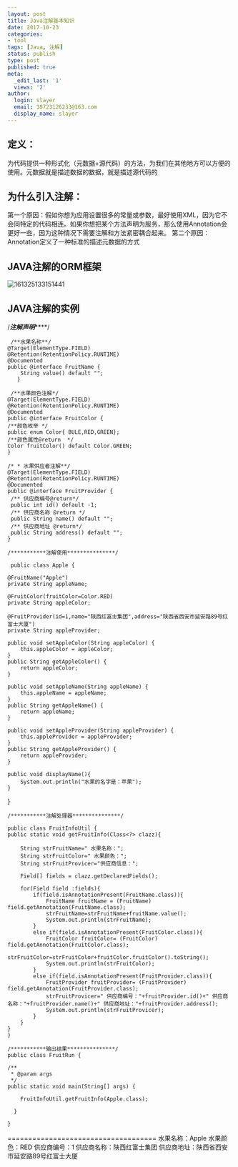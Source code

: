 ```yaml
---
layout: post
title: Java注解基本知识
date: 2017-10-23
categories:
- tool
tags: [Java, 注解]
status: publish
type: post
published: true
meta:
  _edit_last: '1'
  views: '2'
author:
  login: slayer
  email: 18723126233@163.com
  display_name: slayer
---
```


## 定义：
为代码提供一种形式化（元数据+源代码）的方法，为我们在其他地方可以方便的使用。元数据就是描述数据的数据，就是描述源代码的
## 为什么引入注解：
第一个原因：假如你想为应用设置很多的常量或参数，最好使用XML，因为它不会同特定的代码相连。如果你想把某个方法声明为服务，那么使用Annotation会更好一些，因为这种情况下需要注解和方法紧密耦合起来。
第二个原因：Annotation定义了一种标准的描述元数据的方式
## JAVA注解的ORM框架
![161325133151441](https://user-images.githubusercontent.com/14925803/29908475-27c394d2-8e54-11e7-8d4c-8514b7ee0b97.jpg)
## JAVA注解的实例
/***********注解声明***************/

     /**水果名称**/
    @Target(ElementType.FIELD)
    @Retention(RetentionPolicy.RUNTIME)
    @Documented
    public @interface FruitName {
        String value() default "";
       }

     /**水果颜色注解*/
    @Target(ElementType.FIELD)
    @Retention(RetentionPolicy.RUNTIME)
    @Documented
    public @interface FruitColor {
    /**颜色枚举 */
    public enum Color{ BULE,RED,GREEN};
    /**颜色属性@return  */
    Color fruitColor() default Color.GREEN;
    }

    /* * 水果供应者注解**/
    @Target(ElementType.FIELD)
    @Retention(RetentionPolicy.RUNTIME)
    @Documented
    public @interface FruitProvider {
     /** 供应商编号@return*/
     public int id() default -1;
     /** 供应商名称 @return */
     public String name() default "";
     /** 供应商地址 @return*/
     public String address() default "";
    }

    /***********注解使用***************/

     public class Apple {
    
    @FruitName("Apple")
    private String appleName;
    
    @FruitColor(fruitColor=Color.RED)
    private String appleColor;
    
    @FruitProvider(id=1,name="陕西红富士集团",address="陕西省西安市延安路89号红富士大厦")
    private String appleProvider;
    
    public void setAppleColor(String appleColor) {
        this.appleColor = appleColor;
    }
    public String getAppleColor() {
        return appleColor;
    }
    
    public void setAppleName(String appleName) {
        this.appleName = appleName;
    }
    public String getAppleName() {
        return appleName;
    }
    
    public void setAppleProvider(String appleProvider) {
        this.appleProvider = appleProvider;
    }
    public String getAppleProvider() {
        return appleProvider;
    }
    
    public void displayName(){
        System.out.println("水果的名字是：苹果");
    }
   }

    /***********注解处理器***************/

    public class FruitInfoUtil {
    public static void getFruitInfo(Class<?> clazz){
        
        String strFruitName=" 水果名称：";
        String strFruitColor=" 水果颜色：";
        String strFruitProvicer="供应商信息：";
        
        Field[] fields = clazz.getDeclaredFields();
        
        for(Field field :fields){
            if(field.isAnnotationPresent(FruitName.class)){
                FruitName fruitName = (FruitName) field.getAnnotation(FruitName.class);
                strFruitName=strFruitName+fruitName.value();
                System.out.println(strFruitName);
            }
            else if(field.isAnnotationPresent(FruitColor.class)){
                FruitColor fruitColor= (FruitColor) field.getAnnotation(FruitColor.class);
                strFruitColor=strFruitColor+fruitColor.fruitColor().toString();
                System.out.println(strFruitColor);
            }
            else if(field.isAnnotationPresent(FruitProvider.class)){
                FruitProvider fruitProvider= (FruitProvider) field.getAnnotation(FruitProvider.class);
                strFruitProvicer=" 供应商编号："+fruitProvider.id()+" 供应商名称："+fruitProvider.name()+" 供应商地址："+fruitProvider.address();
                System.out.println(strFruitProvicer);
            }
        }
    }
    }

    /***********输出结果***************/
    public class FruitRun {

    /**
     * @param args
     */
    public static void main(String[] args) {
        
        FruitInfoUtil.getFruitInfo(Apple.class);
        
      }

    }

====================================
 水果名称：Apple
 水果颜色：RED
 供应商编号：1 供应商名称：陕西红富士集团 供应商地址：陕西省西安市延安路89号红富士大厦


